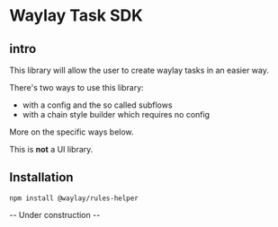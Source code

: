 # Waylay Task SDK

## intro

This library will allow the user to create waylay tasks in an easier way.

There's two ways to use this library:

* with a config and the so called subflows
* with a chain style builder which requires no config

More on the specific ways below.

This is **not** a UI library.

## Installation

```cli
npm install @waylay/rules-helper
```
-- Under construction --